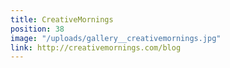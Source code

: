 ```yaml
---
title: CreativeMornings
position: 38
image: "/uploads/gallery__creativemornings.jpg"
link: http://creativemornings.com/blog
---
```


